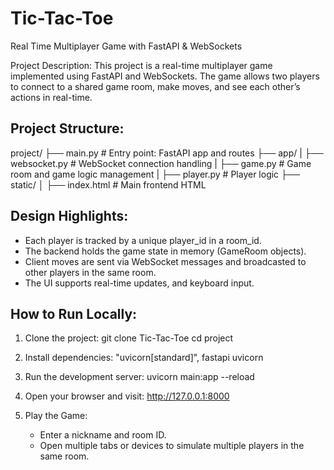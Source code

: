 # Tic-Tac-Toe
Real Time Multiplayer Game with FastAPI & WebSockets  

Project Description:
This project is a real-time multiplayer game implemented using FastAPI and WebSockets. 
The game allows two players to connect to a shared game room, make moves, and see each other’s actions in real-time. 

## Project Structure:

project/
├── main.py                      # Entry point: FastAPI app and routes
├── app/
|    ├── websocket.py            # WebSocket connection handling
|    ├── game.py                 # Game room and game logic management
|    ├── player.py               # Player logic
├── static/
│   ├── index.html               # Main frontend HTML

## Design Highlights:
- Each player is tracked by a unique player_id in a room_id.
- The backend holds the game state in memory (GameRoom objects).
- Client moves are sent via WebSocket messages and broadcasted to other players in the same room.
- The UI supports real-time updates, and keyboard input.


## How to Run Locally:

1. Clone the project:
   git clone Tic-Tac-Toe
   cd project

3. Install dependencies:
   "uvicorn[standard]", fastapi uvicorn

4. Run the development server:
   uvicorn main:app --reload

5. Open your browser and visit:
   http://127.0.0.1:8000

6. Play the Game:
   - Enter a nickname and room ID.
   - Open multiple tabs or devices to simulate multiple players in the same room.
